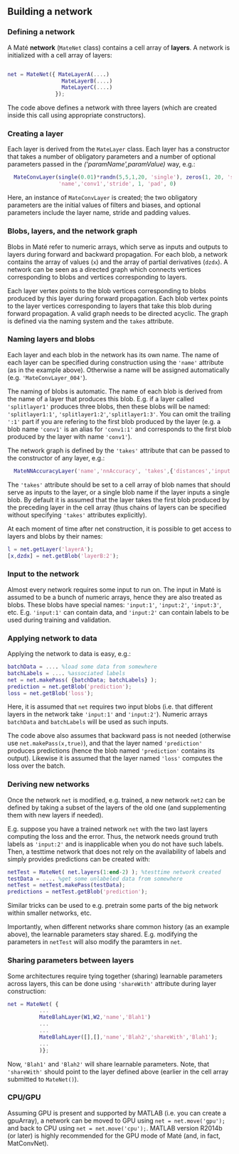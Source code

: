 ## Building a network

### Defining a network

A Maté **network** (`MateNet` class) contains a cell array of **layers**. 
A network is initialized with a cell array of layers:

```matlab

net = MateNet({ MateLayerA(....)
                 MateLayerB(....)
                 MateLayerC(....)
               });
```

The code above defines a network with three layers (which are created inside
this call using appropriate constructors). 

### Creating a layer

Each layer is derived from the `MateLayer` class. Each layer has a constructor
that takes a number of obligatory parameters and a number of optional parameters
passed in the *('paramName',paramValue)* way, e.g.:
```matlab
  MateConvLayer(single(0.01)*randn(5,5,1,20, 'single'), zeros(1, 20, 'single'), ...
                'name','conv1','stride', 1, 'pad', 0)
```
Here, an instance of `MateConvLayer` is created; the two obligatory 
parameters are the initial values of filters and biases, and optional parameters include the layer name,
stride and padding values.

### Blobs, layers, and the network graph

Blobs in Maté refer to numeric arrays, which serve as inputs and outputs to layers during forward and backward propagation.
For each blob, a network contains the array of values (`x`) and the array of partial derivatives (`dzdx`). 
A network can be seen as a directed graph which connects vertices corresponding to blobs and vertices corresponding to layers.

Each layer vertex points to the blob vertices corresponding to blobs produced by this layer during forward propagation.
Each blob vertex points to the layer vertices corresponding to layers that take this blob during forward propagation.
A valid graph needs to be directed acyclic. The graph is defined via the naming system and the `takes` attribute.

### Naming layers and blobs

Each layer and each blob in the network has its own name. The name of each layer 
can be specified during construction using the `'name'` attribute (as in the example above).
Otherwise a name will be assigned automatically (e.g. `'MateConvLayer_004'`).

The naming of blobs is automatic. The name of each blob is derived from the name of a layer that produces this blob. 
E.g. if a layer called `'splitlayer1'` produces three blobs, then these blobs will be named: `'splitlayer1:1'`, `'splitlayer1:2'`,`'splitlayer1:3'`.
You can omit the trailing `':1'` part if you are refering to the first blob 
produced by the layer (e.g. a blob name `'conv1'` is an alias for `'conv1:1'` and corresponds to the first blob
produced by the layer with name `'conv1'`).

The network graph is defined by the `'takes'` attribute that can be passed to 
the constructor of any layer, e.g.:
```matlab
  MateNNAccuracyLayer('name','nnAccuracy', 'takes',{'distances','input:2'})
```
The `'takes'` attribute should be set to a cell array of blob names that should serve as inputs to the layer,
or a single blob name if the layer inputs a single blob.
By default it is assumed that the layer takes the first blob produced by
the preceding layer in the cell array (thus chains of layers can be specified 
without specifying `'takes'` attributes explicitly).

At each moment of time after net construction, it is possible to get access to layers and blobs by their names:
```matlab
l = net.getLayer('layerA');
[x,dzdx] = net.getBlob('layerB:2');
```

### Input to the network
Almost every network requires some input to run on. The input in Maté is assumed to be
a bunch of numeric arrays, hence they are also treated as blobs. These blobs have special
names: `'input:1'`, `'input:2'`, `'input:3'`, etc. E.g. `'input:1'` can contain data, and 
`'input:2'` can contain labels to be used during training and validation.

### Applying network to data
Applying the network to data is easy, e.g.:
```matlab
batchData = .... %load some data from somewhere
batchLabels = .... %associated labels
net = net.makePass( {batchData; batchLabels} );
prediction = net.getBlob('prediction');
loss = net.getBlob('loss');

```
Here, it is assumed that `net` requires two input blobs (i.e. that different layers in the
network take `'input:1'` and `'input:2'`). Numeric arrays `batchData` and `batchLabels` will be used
as such inputs.

The code above also assumes that backward pass is not needed (otherwise use `net.makePass(x,true)`),
and that the layer named `'prediction'` produces predictions (hence the blob named `'prediction'`
contains its output). Likewise it is assumed that the layer named `'loss'` computes the loss over
the batch.

### Deriving new networks
Once the network `net` is modified, e.g. trained, a new network `net2` can be defined by taking a subset of the 
layers of the old one (and supplementing them with new layers if needed).

E.g. suppose you have a trained network `net` with the two last layers computing the loss and the error. Thus, the network
needs ground truth labels as `'input:2'` and is inapplicable when you do not have such labels. Then, a testtime network
that does not rely on the availability of labels and simply provides predictions can be created with:
```matlab
netTest = MateNet( net.layers(1:end-2) ); %testtime network created
testData = .... %get some unlabeled data from somewhere
netTest = netTest.makePass(testData);
predictions = netTest.getBlob('prediction');
```
Similar tricks can be used to e.g. pretrain some parts of the big network within smaller networks, etc.

Importantly, when different networks share common history (as an example above), the learnable parameters stay shared.
E.g. modifying the parameters in `netTest` will also modify the paramters in `net`.

### Sharing parameters between layers
Some architectures require tying together (sharing) learnable parameters across layers,
this can be done using `'shareWith'` attribute during layer construction:
```matlab
net = MateNet( {
          ...
          MateBlahLayer(W1,W2,'name','Blah1')
          ...
          ...
          MateBlahLayer([],[],'name','Blah2','shareWith','Blah1');
          ...
          )};
```
Now, `'Blah1'` and `'Blah2'` will share learnable parameters. 
Note, that `'shareWith'` should point to the layer defined above (earlier in the cell array submitted to `MateNet()`).

### CPU/GPU
Assuming GPU is present and supported by MATLAB (i.e. you can create a gpuArray),
a network can be moved to GPU using `net = net.move('gpu');` and back to CPU using `net = net.move('cpu');`.
MATLAB version R2014b (or later) is highly recommended for the GPU mode of Maté (and, in fact, MatConvNet).





